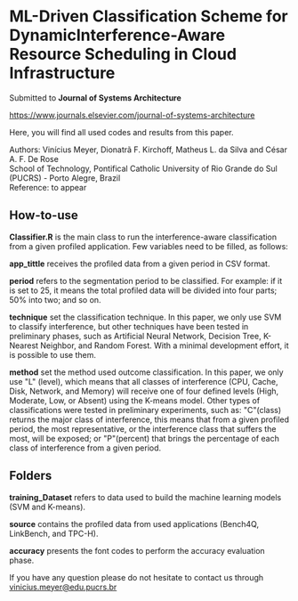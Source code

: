 # ML-Driven Classification Scheme for DynamicInterference-Aware Resource Scheduling in Cloud Infrastructure

Submitted to **Journal of Systems Architecture**

https://www.journals.elsevier.com/journal-of-systems-architecture

Here, you will find all used codes and results from this paper.</br>

Authors: Vinícius Meyer, Dionatrã F. Kirchoff, Matheus L. da Silva and César A. F. De Rose</br> 
School of Technology, Pontifical Catholic University of Rio Grande do Sul (PUCRS) - Porto Alegre, Brazil</br> 
Reference: to appear</br> 

## How-to-use

**Classifier.R** is the main class to run the interference-aware classification from a given profiled application. 
Few variables need to be filled, as follows:

**app_tittle** receives the profiled data from a given period in CSV format.

**period** refers to the segmentation period to be classified. For example: if it is set to 25, it means the total profiled data will be divided into four parts; 50% into two; and so on.

**technique** set the classification technique. In this paper, we only use SVM to classify interference, but other techniques have been tested in preliminary phases, such as Artificial Neural Network, Decision Tree, K-Nearest Neighbor, and Random Forest. With a minimal development effort, it is possible to use them.

**method** set the method used outcome classification. In this paper, we only use "L" (level), which means that all classes of interference (CPU, Cache, Disk, Network, and Memory) will receive one of four defined levels (High, Moderate, Low, or Absent) using the K-means model. Other types of classifications were tested in preliminary experiments, such as: "C"(class) returns the major class of interference, this means that from a given profiled period, the most representative, or the interference class that suffers the most, will be exposed; or "P"(percent) that brings the percentage of each class of interference from a given period.

## Folders

**training_Dataset** refers to data used to build the machine learning models (SVM and K-means).

**source** contains the profiled data from used applications (Bench4Q, LinkBench, and TPC-H).

**accuracy** presents the font codes to perform the accuracy evaluation phase.


If you have any question please do not hesitate to contact us through vinicius.meyer@edu.pucrs.br</br>


